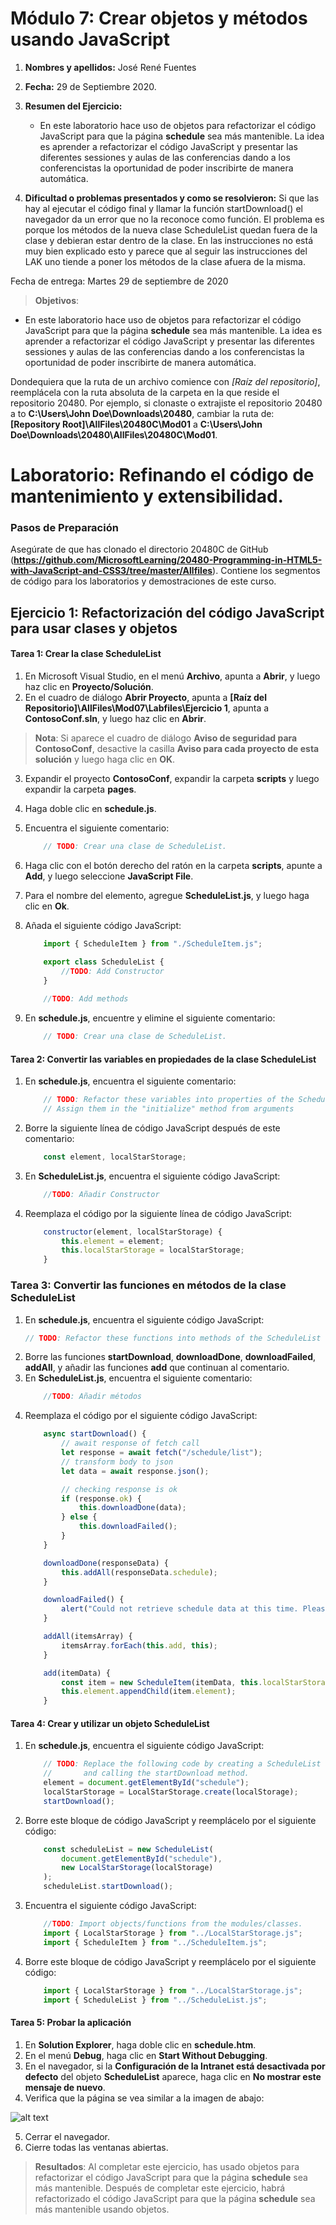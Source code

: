 # Módulo 7: Crear objetos y métodos usando JavaScript

1. **Nombres y apellidos:** José René Fuentes
2. **Fecha:** 29 de Septiembre 2020.
3. **Resumen del Ejercicio:**
    * En este laboratorio hace uso de objetos para refactorizar el código JavaScript para que la página **schedule** sea más mantenible. La idea es aprender a refactorizar el código JavaScript y presentar las diferentes sessiones y aulas de las conferencias dando a los conferencistas la oportunidad de poder inscribirte de manera automática.
    
4. **Dificultad o problemas presentados y como se resolvieron:** Si que las hay al ejecutar el código final y llamar la función startDownload() el navegador da un error que no la reconoce como función. El problema es porque los métodos de la nueva clase ScheduleList quedan fuera de la clase y debieran estar dentro de la clase. En las instrucciones no está muy bien explicado esto y parece que al seguir las instrucciones del LAK uno tiende a poner los métodos de la clase afuera de la misma. 

Fecha de entrega: Martes 29 de septiembre de 2020

>**Objetivos**: 
* En este laboratorio hace uso de objetos para refactorizar el código JavaScript para que la página **schedule** sea más mantenible. La idea es aprender a refactorizar el código JavaScript y presentar las diferentes sessiones y aulas de las conferencias dando a los conferencistas la oportunidad de poder inscribirte de manera automática.

Dondequiera que la ruta de un archivo comience con *[Raíz del repositorio]*, reemplácela con la ruta absoluta de la carpeta en la que reside el repositorio 20480. Por ejemplo, si clonaste o extrajiste el repositorio 20480 a to **C:\Users\John Doe\Downloads\20480**, cambiar la ruta de: **[Repository Root]\AllFiles\20480C\Mod01** a **C:\Users\John Doe\Downloads\20480\AllFiles\20480C\Mod01**.

# Laboratorio: Refinando el código de mantenimiento y extensibilidad.

### Pasos de Preparación

Asegúrate de que has clonado el directorio 20480C de GitHub (**https://github.com/MicrosoftLearning/20480-Programming-in-HTML5-with-JavaScript-and-CSS3/tree/master/Allfiles**). Contiene los segmentos de código para los laboratorios y demostraciones de este curso.


## Ejercicio 1: Refactorización del código JavaScript para usar clases y objetos

#### Tarea 1: Crear la clase ScheduleList

1.	En Microsoft Visual Studio, en el menú **Archivo**, apunta a **Abrir**, y luego haz clic en **Proyecto/Solución**.
2.	En el cuadro de diálogo **Abrir Proyecto**, apunta a **[Raíz del Repositorio]\AllFiles\Mod07\Labfiles\Ejercicio 1**, apunta a **ContosoConf.sln**, y luego haz clic en **Abrir**.
>**Nota**: Si aparece el cuadro de diálogo **Aviso de seguridad para ContosoConf**, desactive la casilla **Aviso para cada proyecto de esta solución** y luego haga clic en **OK**.
3.	Expandir el proyecto **ContosoConf**, expandir la carpeta **scripts** y luego expandir la carpeta **pages**.
4.	Haga doble clic en **schedule.js**.
5.	Encuentra el siguiente comentario:

    ```Javascript
        // TODO: Crear una clase de ScheduleList.
    ```
6. Haga clic con el botón derecho del ratón en la carpeta **scripts**, apunte a **Add**, y luego seleccione **JavaScript File**.
7. Para el nombre del elemento, agregue **ScheduleList.js**, y luego haga clic en **Ok**.
8. Añada el siguiente código JavaScript:
	```javascript
		import { ScheduleItem } from "./ScheduleItem.js";

		export class ScheduleList {
			//TODO: Add Constructor
		}
		
		//TODO: Add methods
	```
9.	En **schedule.js**, encuentre y elimine el siguiente comentario:
	```javascript
        // TODO: Crear una clase de ScheduleList.
    ```

#### Tarea 2: Convertir las variables en propiedades de la clase ScheduleList

1.	En **schedule.js**, encuentra el siguiente comentario:
    ```javascript
        // TODO: Refactor these variables into properties of the ScheduleList class.
		// Assign them in the "initialize" method from arguments
    ```
2.	Borre la siguiente línea de código JavaScript después de este comentario:
    ```javascript
        const element, localStarStorage;
    ```

3.	En **ScheduleList.js**, encuentra el siguiente código JavaScript:
    ```javascript
        //TODO: Añadir Constructor
    ```
4.	Reemplaza el código por la siguiente línea de código JavaScript:
    ``` Javascript
        constructor(element, localStarStorage) {
			this.element = element;
			this.localStarStorage = localStarStorage;
		}
    ```
	
### Tarea 3: Convertir las funciones en métodos de la clase ScheduleList

1.	En **schedule.js**, encuentra el siguiente código JavaScript:
    ```javascript
    // TODO: Refactor these functions into methods of the ScheduleList class.
    ```
2.	Borre las funciones **startDownload**, **downloadDone**, **downloadFailed**, **addAll**, y añadir las funciones **add** que continuan al comentario.
3.  En **ScheduleList.js**, encuentra el siguiente comentario:
    ```javascript
        //TODO: Añadir métodos
    ```
4.	Reemplaza el código por el siguiente código JavaScript:
    ``` Javascript
		async startDownload() {
			// await response of fetch call
			let response = await fetch("/schedule/list");
			// transform body to json
			let data = await response.json();
	
			// checking response is ok
			if (response.ok) {
				this.downloadDone(data);
			} else {
				this.downloadFailed();
			}
		}

		downloadDone(responseData) {
			this.addAll(responseData.schedule);
		}

		downloadFailed() {
			alert("Could not retrieve schedule data at this time. Please try again later.");
		}

		addAll(itemsArray) {
			itemsArray.forEach(this.add, this);
		}

		add(itemData) {
			const item = new ScheduleItem(itemData, this.localStarStorage);
			this.element.appendChild(item.element);
		}
    ```

#### Tarea 4: Crear y utilizar un objeto ScheduleList

1.	En **schedule.js**, encuentra el siguiente código JavaScript:
    ```javascript
        // TODO: Replace the following code by creating a ScheduleList object 
        //       and calling the startDownload method.
        element = document.getElementById("schedule");
        localStarStorage = LocalStarStorage.create(localStorage);
        startDownload();
    ```
2.	Borre este bloque de código JavaScript y reemplácelo por el siguiente código:
    ``` Javascript
		const scheduleList = new ScheduleList(
			document.getElementById("schedule"),
			new LocalStarStorage(localStorage)
		);
		scheduleList.startDownload();
    ```
3.	Encuentra el siguiente código JavaScript:
    ```javascript
		//TODO: Import objects/functions from the modules/classes.
		import { LocalStarStorage } from "../LocalStarStorage.js";
		import { ScheduleItem } from "../ScheduleItem.js";
    ```
4.	Borre este bloque de código JavaScript y reemplácelo por el siguiente código:
    ``` javascript
		import { LocalStarStorage } from "../LocalStarStorage.js";
		import { ScheduleList } from "../ScheduleList.js";
    ```


#### Tarea 5: Probar la aplicación

1.	En **Solution Explorer**, haga doble clic en **schedule.htm**.
2.	En el menú **Debug**, haga clic en **Start Without Debugging**.
3.	En el navegador, si la **Configuración de la Intranet está desactivada por defecto** del objeto **ScheduleList** aparece, haga clic en **No mostrar este mensaje de nuevo**.
4.	Verifica que la página se vea similar a la imagen de abajo:

![alt text](./Images/20480B_7_Schedule-Refactored.png "La página del Schedule")

5.	Cerrar el navegador.
6.  Cierre todas las ventanas abiertas.

>**Resultados**: Al completar este ejercicio, has usado objetos para refactorizar el código JavaScript para que la página **schedule** sea más mantenible.
Después de completar este ejercicio, habrá refactorizado el código JavaScript para que la página **schedule** sea más mantenible usando objetos.
